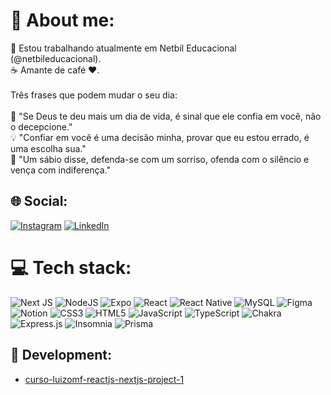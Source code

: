 # 💫 About me:
🔭 Estou trabalhando atualmente em Netbil Educacional (@netbileducacional).<br>☕️ Amante de café ❤️.<br><br>Três frases que podem mudar o seu dia:<br><br>🌠 "Se Deus te deu mais um dia de vida, é sinal que ele confia em você, não o decepcione."<br>💡 "Confiar em você é uma decisão minha, provar que eu estou errado, é uma escolha sua."<br>💎 "Um sábio disse, defenda-se com um sorriso, ofenda com o silêncio e vença com indiferença."


## 🌐 Social:
[![Instagram](https://img.shields.io/badge/Instagram-%23E4405F.svg?logo=Instagram&logoColor=white)](https://instagram.com/itheusnunes) [![LinkedIn](https://img.shields.io/badge/LinkedIn-%230077B5.svg?logo=linkedin&logoColor=white)](https://linkedin.com/in/nunesboraso) 


# 💻 Tech stack:
![Next JS](https://img.shields.io/badge/Next-black?style=for-the-badge&logo=next.js&logoColor=white) ![NodeJS](https://img.shields.io/badge/node.js-6DA55F?style=for-the-badge&logo=node.js&logoColor=white) ![Expo](https://img.shields.io/badge/expo-1C1E24?style=for-the-badge&logo=expo&logoColor=#D04A37) ![React](https://img.shields.io/badge/react-%2320232a.svg?style=for-the-badge&logo=react&logoColor=%2361DAFB) ![React Native](https://img.shields.io/badge/react_native-%2320232a.svg?style=for-the-badge&logo=react&logoColor=%2361DAFB) ![MySQL](https://img.shields.io/badge/mysql-%2300f.svg?style=for-the-badge&logo=mysql&logoColor=white) 	![Figma](https://img.shields.io/badge/figma-%23F24E1E.svg?style=for-the-badge&logo=figma&logoColor=white) ![Notion](https://img.shields.io/badge/Notion-%23000000.svg?style=for-the-badge&logo=notion&logoColor=white) ![CSS3](https://img.shields.io/badge/css3-%231572B6.svg?style=for-the-badge&logo=css3&logoColor=white) ![HTML5](https://img.shields.io/badge/html5-%23E34F26.svg?style=for-the-badge&logo=html5&logoColor=white) ![JavaScript](https://img.shields.io/badge/javascript-%23323330.svg?style=for-the-badge&logo=javascript&logoColor=%23F7DF1E) ![TypeScript](https://img.shields.io/badge/typescript-%23007ACC.svg?style=for-the-badge&logo=typescript&logoColor=white) ![Chakra](https://img.shields.io/badge/chakra-%234ED1C5.svg?style=for-the-badge&logo=chakraui&logoColor=white) ![Express.js](https://img.shields.io/badge/express.js-%23404d59.svg?style=for-the-badge&logo=express&logoColor=%2361DAFB) ![Insomnia](https://img.shields.io/badge/Insomnia-black?style=for-the-badge&logo=insomnia&logoColor=5849BE) ![Prisma](https://img.shields.io/badge/Prisma-3982CE?style=for-the-badge&logo=Prisma&logoColor=white)


## 🚧 Development:

- [curso-luizomf-reactjs-nextjs-project-1](https://github.com/MatheusNunesBoraso/curso-luizomf-reactjs-nextjs-project-1.git)
